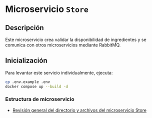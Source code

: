 # Microservicio `Store`

## Descripción

Este microservicio crea validar la disponibilidad de ingredientes y se comunica con otros microservicios mediante RabbitMQ.

## Inicialización

Para levantar este servicio individualmente, ejecuta:

```bash
cp .env.example .env
docker compose up --build -d
```

### Estructura de microservicio
- [Revisión general del directorio y archivos del microservicio Store](./docs/project-structure.md)
